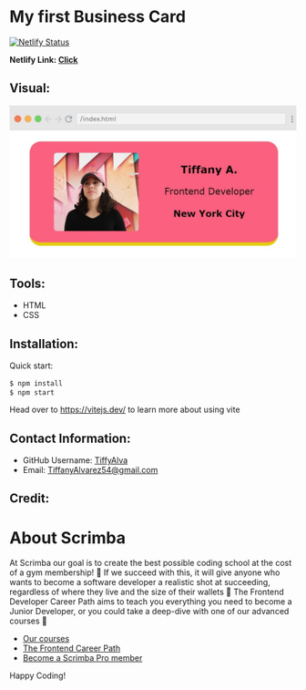 # My first Business Card
[![Netlify Status](https://api.netlify.com/api/v1/badges/c4247756-c43e-4c88-92d7-02fa02eb7adf/deploy-status)](https://app.netlify.com/sites/glowing-medovik-86cdce/deploys)

<strong>Netlify Link: <a href="https://glowing-medovik-86cdce.netlify.app"> Click</a></strong>

## Visual:
![](./images/My%20first%20business%20card%20on%20scrimba.jpg) 

## Tools:
- HTML
- CSS

## Installation:
Quick start:

```
$ npm install
$ npm start
````
Head over to https://vitejs.dev/ to learn more about using vite

## Contact Information:
* GitHub Username: <a href="https://github.com/TiffyAlva">TiffyAlva</a>
* Email: <a href="malito:TiffanyAlvarez54@gmail.com">TiffanyAlvarez54@gmail.com


## Credit:
# About Scrimba

At Scrimba our goal is to create the best possible coding school at the cost of a gym membership! 💜
If we succeed with this, it will give anyone who wants to become a software developer a realistic shot at succeeding, regardless of where they live and the size of their wallets 🎉
The Frontend Developer Career Path aims to teach you everything you need to become a Junior Developer, or you could take a deep-dive with one of our advanced courses 🚀

- [Our courses](https://scrimba.com/allcourses)
- [The Frontend Career Path](https://scrimba.com/learn/frontend)
- [Become a Scrimba Pro member](https://scrimba.com/pricing)

Happy Coding!
